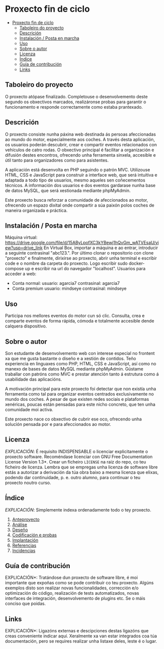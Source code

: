 # Proxecto fin de ciclo

- [Proxecto fin de ciclo](#proxecto-fin-de-ciclo)
  - [Taboleiro do proyecto](#taboleiro-do-proyecto)
  - [Descrición](#descrición)
  - [Instalación / Posta en marcha](#instalación--posta-en-marcha)
  - [Uso](#uso)
  - [Sobre o autor](#sobre-o-autor)
  - [Licenza](#licenza)
  - [Índice](#índice)
  - [Guía de contribución](#guía-de-contribución)
  - [Links](#links)

## Taboleiro do proyecto

O proxecto atópase finalizado. Completouse o desenvolvemento deste segundo os obxectivos marcados, realizáronse probas para garantir o funcionamento e responde correctamente como estaba prantexado.

## Descrición

O proxecto consiste nunha páxina web destinada ás persoas afeccionadas ao mundo do motor, especialmente aos coches. A través desta aplicación, os usuarios poderán descubrir, crear e compartir eventos relacionados con vehículos de catro rodas. O obxectivo principal é facilitar a organización e difusión destes encontros, ofrecendo unha ferramenta sinxela, accesible e útil tanto para organizadores como para asistentes.

A aplicación está desenvolta en PHP seguindo o patrón MVC. Utilizouse HTML, CSS e JavaScript para construír a interface web, que será intuitiva e adaptada a todo tipo de usuarios, mesmo aqueles sen coñecementos técnicos. A información dos usuarios e dos eventos gardarase nunha base de datos MySQL, que será xestionada mediante phpMyAdmin.

Este proxecto busca reforzar a comunidade de afeccionados ao motor, ofrecendo un espazo dixital onde compartir a súa paixón polos coches de maneira organizada e práctica.

## Instalación / Posta en marcha

Máquina virtual:
https://drive.google.com/file/d/15AByLpofXC3kYBewj1hQvGm_wATVEsaU/view?usp=drive_link
En Virtual Box, importar a máquina e ao entrar, introducir a seguinte contrasinal "abc123.".
Por último clonar o repositorio con clone "proxecto" e finalmente, dirixirse ao proxecto, abrir unha terminal e escribir code e o nombre da carpeta do proxecto.
Logo escribir sudo docker-compose up e escribir na url do navegador "localhost".
Usuarios para acceder a web:
- Conta normal: 
usuario: agarcia7
contrasinal: agarcia7
- Conta premium
usuario: mindseye
contrasinal: mindseye

## Uso

Participa nos mellores eventos do motor cun só clic. Consulta, crea e comparte eventos de forma rápida, cómoda e totalmente accesible dende calquera dispositivo.

## Sobre o autor

Son estudante de desenvolvemento web con interese especial no frontent xa que me gusta bastante o diseño e a xestión de contidos. Teño experiencia en linguaxes como PHP, HTML, CSS e JavaScript, así como no manexo de bases de datos MySQL mediante phpMyAdmin. Gústame traballar con patróns como MVC e prestar atención tanto á estrutura como á usabilidade das aplicacións.

A motivación principal para este proxecto foi detectar que non existía unha ferramenta como tal para organizar eventos centrados exclusivamente no mundo dos coches. A pesar de que existen redes sociais e plataformas xenéricas, poucas están pensadas para este nicho concreto, que ten unha comunidade moi activa.

Este proxecto nace co obxectivo de cubrir ese oco, ofrecendo unha solución pensada por e para afeccionados ao motor.

## Licenza

*EXPLICACIÓN*: É requisito INDISPENSABLE o licenciar explicitamente o proxecto software. Recoméndase licenciar con GNU Free Documentation License Version 1.3*. Crear un ficheiro `LICENSE` na raiz do repo, co teu ficheiro de licenza. Lembra que se empregas unha licenza de software libre estás a autorizar a derivación da túa obra baixo a mesma licenza que elixas, podendo dar continuidade, p. e. outro alumno, para continuar o teu proxecto noutro curso.

## Índice

*EXPLICACIÓN*: Simplemente indexa ordenadamente todo o tey proxecto.

1. [Anteproyecto](doc/templates/1_Anteproxecto.md)
2. [Análise](doc/templates/2_Analise.md)
3. [Deseño](doc/templates/3_Deseño.md)
4. [Codificación e probas](doc/templates/4_Codificacion_e_probas.md)
5. [Implantación](doc/templates/5_Implantación.md)
6. [Referencias](doc/templates/6_Referencias.md)
7. [Incidencias](doc/templates/7_Incidencias.md)

## Guía de contribución

EXPLICACIÓN*: Tratándose dun proxecto de software libre, é moi importante que expoñas como se pode contribuír co teu proxecto. Algúns exemplos disto son realizar novas funcionalidades, corrección e/o optimización do código, realización de tests automatizados, novas interfaces de integración, desenvolvemento de plugins etc. Se o máis conciso que poidas.

## Links

EXPLICACIÓN*: Ligazóns externas e descipciones destas ligazóns que creas conveniente indicar aquí. Xeralmente xa van estar integrados coa túa documentación, pero se requires realizar unha listaxe deles, leste é o lugar.
